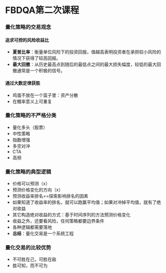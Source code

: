 # FBDQA第二次课程

### 量化策略的交易观念
#### 追求可控的风险收益比
+ **夏普比率**：衡量单位风险下的投资回报，值越高表明投资者在承担较小风险的情况下获得了较高回报。
+ **最大回撤**：从历史最高点到随后的最低点之间的最大损失幅度，较低的最大回撤通常是一个积极的信号。

#### 通过大数定律获胜
+ 鸡蛋不放在一个篮子里：资产分散
+ 在概率意义上可重复

### 量化策略的不严格分类
+ 量化多头（股票）
+ 中性策略
+ 指数增强
+ 多空对冲
+ CTA
+ 高频

### 量化策略的典型逻辑
+ 价格可以预测（x）
+ 预测价格变化的方向（x）
+ 预测收益率排名==探索影响排名的因素
+ 如果知道了收益率的排名，就可以跑赢平均值；如果对冲掉平均值，就有了绝对收益
+ 其它构造绝对收益的方式：基于时间序列的方法预测价格变化
+ 收益之外，还要看风险，任何策略都要边界条件
+ 各种逻辑都需要落地
+ **总结**：量化交易是一个系统工程

### 量化交易的比较优势
+ 不可胜在己，可胜在敌
+ 胜可知，而不可为

